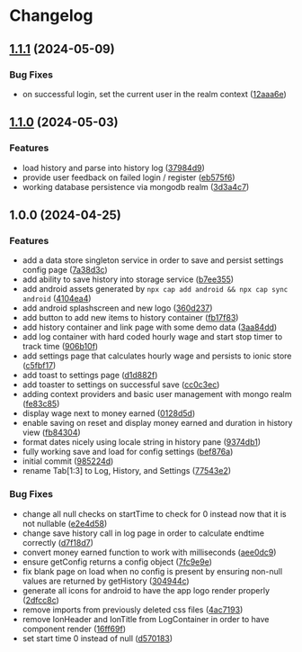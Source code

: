 # Changelog

## [1.1.1](https://github.com/TheQueenIsDead/loot-logger/compare/app-v1.1.0...app-v1.1.1) (2024-05-09)


### Bug Fixes

* on successful login, set the current user in the realm context ([12aaa6e](https://github.com/TheQueenIsDead/loot-logger/commit/12aaa6e032a08066b4adaf594a6c886960869732))

## [1.1.0](https://github.com/TheQueenIsDead/loot-logger/compare/app-v1.0.0...app-v1.1.0) (2024-05-03)


### Features

* load history and parse into history log ([37984d9](https://github.com/TheQueenIsDead/loot-logger/commit/37984d97b7580eedaf484a69fbd15a0dd83a55cb))
* provide user feedback on failed login / register ([eb575f6](https://github.com/TheQueenIsDead/loot-logger/commit/eb575f6c3771efdabb87c375f297707f88354a99))
* working database persistence via mongodb realm ([3d3a4c7](https://github.com/TheQueenIsDead/loot-logger/commit/3d3a4c71fd7383800933bd627a940ea5276700c2))

## 1.0.0 (2024-04-25)


### Features

* add a data store singleton service in order to save and persist settings config page ([7a38d3c](https://github.com/TheQueenIsDead/loot-logger/commit/7a38d3cad75fc421b055ab8cd862c3b02a0acbc0))
* add ability to save history into storage service ([b7ee355](https://github.com/TheQueenIsDead/loot-logger/commit/b7ee355762e2a3b66143506885ed20f0e817ae94))
* add android assets generated by `npx cap add android && npx cap sync android` ([4104ea4](https://github.com/TheQueenIsDead/loot-logger/commit/4104ea4b5aa1eaf8c6dc708b31ae48eb4753031e))
* add android splashscreen and new logo ([360d237](https://github.com/TheQueenIsDead/loot-logger/commit/360d23707754d2f165838c18a539ad360e8aa87e))
* add button to add new items to history container ([fb17f83](https://github.com/TheQueenIsDead/loot-logger/commit/fb17f83c222d221b4418d0a22b67f088ff593946))
* add history container and link page with some demo data ([3aa84dd](https://github.com/TheQueenIsDead/loot-logger/commit/3aa84dd1ec9c45c958d79e339d8da19861aba5cb))
* add log container with hard coded hourly wage and start stop timer to track time ([906b10f](https://github.com/TheQueenIsDead/loot-logger/commit/906b10fade1fbc590d6812e919afc13923ee4080))
* add settings page that calculates hourly wage and persists to ionic store ([c5fbf17](https://github.com/TheQueenIsDead/loot-logger/commit/c5fbf174f1f4dab8a12bc1b1786a0bfbadfcfb3e))
* add toast to settings page ([d1d882f](https://github.com/TheQueenIsDead/loot-logger/commit/d1d882f019ef00df55858c319f81c94137e009a5))
* add toaster to settings on successful save ([cc0c3ec](https://github.com/TheQueenIsDead/loot-logger/commit/cc0c3ece642a7bfe6da8831e58c224ce880d5a36))
* adding context providers and basic user management with mongo realm ([fe83c85](https://github.com/TheQueenIsDead/loot-logger/commit/fe83c85ab8340b8f7c57d5c76e9466f4f97edffd))
* display wage next to money earned ([0128d5d](https://github.com/TheQueenIsDead/loot-logger/commit/0128d5d3acea6f3db78921307b26c58eafbcec7e))
* enable saving on reset and display money earned and duration in history view ([fb84304](https://github.com/TheQueenIsDead/loot-logger/commit/fb843049b745d1d5d49656fbd199ec024e4e8b31))
* format dates nicely using locale string in history pane ([9374db1](https://github.com/TheQueenIsDead/loot-logger/commit/9374db1c1261e015ecc0515aebe65ecbf88b5435))
* fully working save and load for config settings ([bef876a](https://github.com/TheQueenIsDead/loot-logger/commit/bef876a44cb616e6f79e73963aa3ac5e747c75bc))
* initial commit ([985224d](https://github.com/TheQueenIsDead/loot-logger/commit/985224d967bfe71564833d5c8357560c9abad7b5))
* rename Tab[1:3] to Log, History, and Settings ([77543e2](https://github.com/TheQueenIsDead/loot-logger/commit/77543e2ae402e07451182d02f6ff9b7a74106423))


### Bug Fixes

* change all null checks on startTime to check for 0 instead now that it is not nullable ([e2e4d58](https://github.com/TheQueenIsDead/loot-logger/commit/e2e4d58fb57e8e2eb5da6950a08910181051096d))
* change save history call in log page in order to calculate endtime correctly ([d7f18d7](https://github.com/TheQueenIsDead/loot-logger/commit/d7f18d7ce98a216635afd1c74a5a6dc6258e750f))
* convert money earned function to work with milliseconds ([aee0dc9](https://github.com/TheQueenIsDead/loot-logger/commit/aee0dc9daa0e339db55f7bf589a5016e344e37f8))
* ensure getConfig returns a config object ([7fc9e9e](https://github.com/TheQueenIsDead/loot-logger/commit/7fc9e9e79adfefd980d405613201f79fee38fdeb))
* fix blank page on load when no config is present by ensuring non-null values are returned by getHistory ([304944c](https://github.com/TheQueenIsDead/loot-logger/commit/304944c681c5095d853f4a1f897fc4f60b15d543))
* generate all icons for android to have the app logo render properly ([2dfcc8c](https://github.com/TheQueenIsDead/loot-logger/commit/2dfcc8c72f9ae1eb8fa210844f4ee3fa83088f68))
* remove imports from previously deleted css files ([4ac7193](https://github.com/TheQueenIsDead/loot-logger/commit/4ac719394e44ab20a6d91a455f3ba56db9cfcbc9))
* remove IonHeader and IonTitle from LogContainer in order to have component render ([16ff69f](https://github.com/TheQueenIsDead/loot-logger/commit/16ff69f2517b27c688dbb42c933f7a0ad8469725))
* set start time 0 instead of null ([d570183](https://github.com/TheQueenIsDead/loot-logger/commit/d57018304a5da108247efb80dccb41492a22cac7))
